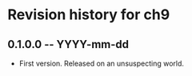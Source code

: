 # Revision history for ch9

## 0.1.0.0  -- YYYY-mm-dd

* First version. Released on an unsuspecting world.
